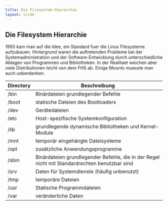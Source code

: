 ```yaml
---
title: Die Filesystem Hierarchie
layout: slide
---
```


## Die Filesystem Hierarchie

1993 kam man auf die Idee, ein Standard fuer die Linux Filesysteme aufzubauen. Hintergrund waren die auftretenden Probleme bei der Systemadministration und der Software-Entwicklung durch unterschiedliche Ablagen von Programmen und Bibliotheken. In der Realitaet weichen aber viele Distributionen leicht von dem FHS ab. Einige Mounts muesste man auch ueberdenken. 

| Directory | Beschreibung |
|-|-|
| /bin   |  Binärdateien grundlegender Befehle |
| /boot  | 	statische Dateien des Bootloaders |
| /dev 	 | Gerätedateien |
| /etc 	 | Host-spezifische Systemkonfiguration |
| /lib 	 | grundlegende dynamische Bibliotheken und Kernel-Module |
| /mnt 	 | temporär eingehängte Dateisysteme |
| /opt 	 | zusätzliche Anwendungsprogramme |
| /sbin  | 	Binärdateien grundlegender Befehle, die in der Regel nicht mit Standardrechten benutzbar sind |
| /srv 	 | Daten für Systemdienste (häufig unbenutzt) |
| /tmp 	 | temporäre Dateien |
| /usr 	 | Statische Programmdateien |
| /var 	 | veränderliche Daten |
